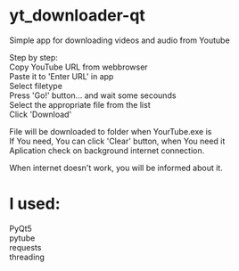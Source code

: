 # yt_downloader-qt
Simple app for downloading videos and audio from Youtube

Step by step:\
Copy YouTube URL from webbrowser\
Paste it to 'Enter URL' in app\
Select filetype\
Press 'Go!' button... and wait some secounds\
Select the appropriate file from the list\
Click 'Download'

File will be downloaded to folder when YourTube.exe is\
If You need, You can click 'Clear' button, when You need it\
Aplication check on background internet connection.

When internet doesn't work, you will be informed about it.


# I used:
PyQt5\
pytube\
requests\
threading